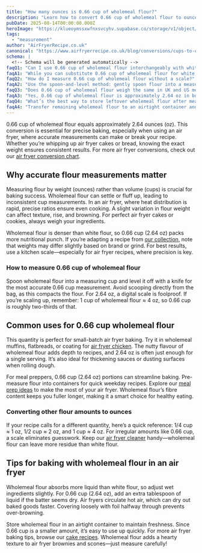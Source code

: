 ```yaml
---
title: "How many ounces is 0.66 cup of wholemeal flour?"
description: "Learn how to convert 0.66 cup of wholemeal flour to ounces for perfect air fryer baking. Get accurate measurements and tips for UK recipes."
pubDate: 2025-08-14T00:00:00.000Z
heroImage: "https://klueoymssxwfnxsvcyhv.supabase.co/storage/v1/object/public/Shmucket/0-66-cup-wholemeal-flour-to-ounces.webp"
tags:
  - "measurement"
author: "AirFryerRecipe.co.uk"
canonical: "https://www.airfryerrecipe.co.uk/blog/conversions/cups-to-ounces/0-66-cup-wholemeal-flour-to-ounces"
schema: |
  <!-- Schema will be generated automatically -->
faqQ1: "Can I use 0.66 cup of wholemeal flour interchangeably with white flour in air fryer recipes?"
faqA1: "While you can substitute 0.66 cup of wholemeal flour for white flour, adjustments are needed. Wholemeal flour absorbs more liquid and has a denser texture. For air fryer recipes, add a bit more moisture (like milk or oil) to compensate. Expect a nuttier flavour and slightly heavier result."
faqQ2: "How do I measure 0.66 cup of wholemeal flour without a scale?"
faqA2: "Use the spoon-and-level method: gently spoon flour into a measuring cup until slightly heaped, then level off with a knife. For 0.66 cup, fill a 1/3 cup measure twice. Avoid packing or tapping the cup, as this compacts the flour and leads to over-measuring."
faqQ3: "Does 0.66 cup of wholemeal flour weigh the same in UK and US measurements?"
faqA3: "Yes, 0.66 cup of wholemeal flour is approximately 2.64 oz in both UK and US measurements. However, UK cups are slightly larger (284ml vs. 240ml), but the weight per cup of wholemeal flour remains consistent. Always check your recipe’s origin to be safe."
faqQ4: "What’s the best way to store leftover wholemeal flour after measuring 0.66 cup?"
faqA4: "Transfer remaining wholemeal flour to an airtight container and store in a cool, dark place. Wholemeal flour spoils faster due to its higher oil content. For long-term storage, keep it in the freezer. Use within 3 months for best results in air fryer baking."
---
```

<p>0.66 cup of wholemeal flour equals approximately 2.64 ounces (oz). This conversion is essential for precise baking, especially when using an air fryer, where accurate measurements can make or break your recipe. Whether you’re whipping up air fryer cakes or bread, knowing the exact weight ensures consistent results. For more air fryer conversions, check out our <a href=https://www.airfryerrecipe.co.uk/air-fryer-conversion-chart>air fryer conversion chart</a>.</p>

<h2>Why accurate flour measurements matter</h2>  
<p>Measuring flour by weight (ounces) rather than volume (cups) is crucial for baking success. Wholemeal flour can settle or fluff up, leading to inconsistent cup measurements. In an air fryer, where heat distribution is rapid, precise ratios ensure even cooking. A slight variation in flour weight can affect texture, rise, and browning. For perfect air fryer cakes or cookies, always weigh your ingredients.</p>  

<p>Wholemeal flour is denser than white flour, so 0.66 cup (2.64 oz) packs more nutritional punch. If you’re adapting a recipe from <a href=https://www.airfryerrecipe.co.uk/recipes>our collection</a>, note that weights may differ slightly based on brand or grind. For best results, use a kitchen scale—especially for air fryer recipes, where precision is key.</p>  

<h3>How to measure 0.66 cup of wholemeal flour</h3>  
<p>Spoon wholemeal flour into a measuring cup and level it off with a knife for the most accurate 0.66 cup measurement. Avoid scooping directly from the bag, as this compacts the flour. For 2.64 oz, a digital scale is foolproof. If you’re scaling up, remember: 1 cup of wholemeal flour ≈ 4 oz, so 0.66 cup is roughly two-thirds of that.</p>  

<h2>Common uses for 0.66 cup wholemeal flour</h2>  
<p>This quantity is perfect for small-batch air fryer baking. Try it in wholemeal muffins, flatbreads, or coating for <a href=https://www.airfryerrecipe.co.uk/recipe-category/chicken>air fryer chicken</a>. The nutty flavour of wholemeal flour adds depth to recipes, and 2.64 oz is often just enough for a single serving. It’s also ideal for thickening sauces or dusting surfaces when rolling dough.</p>  

<p>For meal preppers, 0.66 cup (2.64 oz) portions can streamline baking. Pre-measure flour into containers for quick weekday recipes. Explore our <a href=https://www.airfryerrecipe.co.uk/recipe-category/meal-prep>meal prep ideas</a> to make the most of your air fryer. Wholemeal flour’s fibre content keeps you fuller longer, making it a smart choice for healthy eating.</p>  

<h3>Converting other flour amounts to ounces</h3>  
<p>If your recipe calls for a different quantity, here’s a quick reference: 1/4 cup ≈ 1 oz, 1/2 cup ≈ 2 oz, and 1 cup ≈ 4 oz. For irregular amounts like 0.66 cup, a scale eliminates guesswork. Keep our <a href=https://www.airfryerrecipe.co.uk/air-fryer-cleaner>air fryer cleaner</a> handy—wholemeal flour can leave more residue than white flour.</p>  

<h2>Tips for baking with wholemeal flour in an air fryer</h2>  
<p>Wholemeal flour absorbs more liquid than white flour, so adjust wet ingredients slightly. For 0.66 cup (2.64 oz), add an extra tablespoon of liquid if the batter seems dry. Air fryers circulate hot air, which can dry out baked goods faster. Covering loosely with foil halfway through prevents over-browning.</p>  

<p>Store wholemeal flour in an airtight container to maintain freshness. Since 0.66 cup is a smaller amount, it’s easy to use up quickly. For more air fryer baking tips, browse our <a href=https://www.airfryerrecipe.co.uk/recipe-category/cakes>cake recipes</a>. Wholemeal flour adds a hearty texture to air fryer brownies and scones—just measure carefully!</p>
